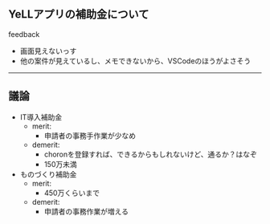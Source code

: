 YeLLアプリの補助金について
---

feedback
- 画面見えないっす
- 他の案件が見えているし、メモできないから、VSCodeのほうがよさそう

---

## 議論
- IT導入補助金
  - merit:
    - 申請者の事務手作業が少なめ
  - demerit:
    - choronを登録すれば、できるからもしれないけど、通るか？はなぞ
    - 150万未満
- ものづくり補助金
  - merit:
    - 450万くらいまで
  - demerit:
    - 申請者の事務作業が増える









